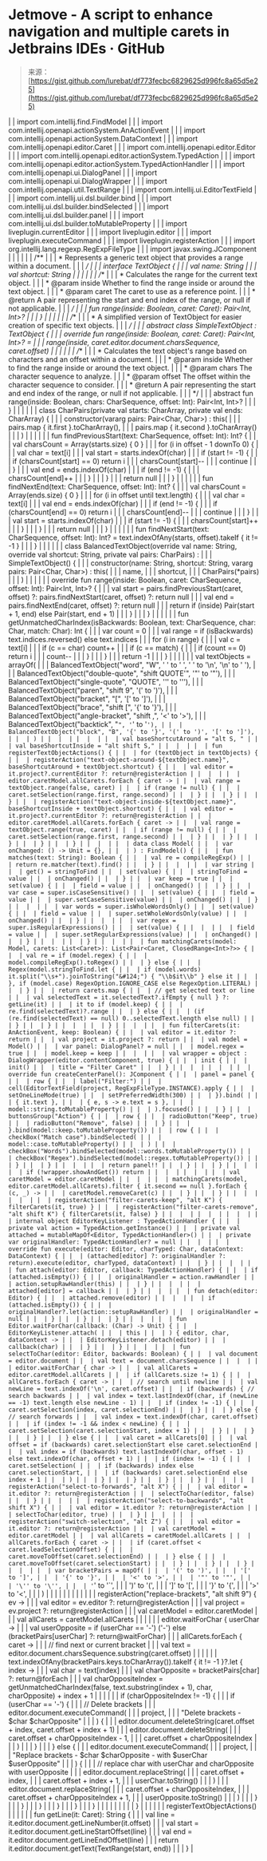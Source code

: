 <!--yml
category: 未分类
date: 2024-05-29 12:31:52
-->

# Jetmove - A script to enhance navigation and multiple carets in Jetbrains IDEs · GitHub

> 来源：[https://gist.github.com/lurebat/df773fecbc6829625d996fc8a65d5e25](https://gist.github.com/lurebat/df773fecbc6829625d996fc8a65d5e25)

|  | import com.intellij.find.FindModel |
|  | import com.intellij.openapi.actionSystem.AnActionEvent |
|  | import com.intellij.openapi.actionSystem.DataContext |
|  | import com.intellij.openapi.editor.Caret |
|  | import com.intellij.openapi.editor.Editor |
|  | import com.intellij.openapi.editor.actionSystem.TypedAction |
|  | import com.intellij.openapi.editor.actionSystem.TypedActionHandler |
|  | import com.intellij.openapi.ui.DialogPanel |
|  | import com.intellij.openapi.ui.DialogWrapper |
|  | import com.intellij.openapi.util.TextRange |
|  | import com.intellij.ui.EditorTextField |
|  | import com.intellij.ui.dsl.builder.bind |
|  | import com.intellij.ui.dsl.builder.bindSelected |
|  | import com.intellij.ui.dsl.builder.panel |
|  | import com.intellij.ui.dsl.builder.toMutableProperty |
|  | import liveplugin.currentEditor |
|  | import liveplugin.editor |
|  | import liveplugin.executeCommand |
|  | import liveplugin.registerAction |
|  | import org.intellij.lang.regexp.RegExpFileType |
|  | import javax.swing.JComponent |
|  |  |
|  | /** |
|  | * Represents a generic text object that provides a range within a document. |
|  | */ |
|  | interface TextObject { |
|  | val name: String |
|  | val shortcut: String |
|  |  |
|  | /** |
|  | * Calculates the range for the current text object. |
|  | * @param inside Whether to find the range inside or around the text object. |
|  | * @param caret The caret to use as a reference point. |
|  | * @return A pair representing the start and end index of the range, or null if not applicable. |
|  | */ |
|  | fun range(inside: Boolean, caret: Caret): Pair<Int, Int>? |
|  | } |
|  |  |
|  | /** |
|  | * A simplified version of TextObject for easier creation of specific text objects. |
|  | */ |
|  | abstract class SimpleTextObject : TextObject { |
|  | override fun range(inside: Boolean, caret: Caret): Pair<Int, Int>? = |
|  | range(inside, caret.editor.document.charsSequence, caret.offset) |
|  |  |
|  | /** |
|  | * Calculates the text object's range based on characters and an offset within a document. |
|  | * @param inside Whether to find the range inside or around the text object. |
|  | * @param chars The character sequence to analyze. |
|  | * @param offset The offset within the character sequence to consider. |
|  | * @return A pair representing the start and end index of the range, or null if not applicable. |
|  | */ |
|  | abstract fun range(inside: Boolean, chars: CharSequence, offset: Int): Pair<Int, Int>? |
|  | } |
|  |  |
|  | class CharPairs(private val starts: CharArray, private val ends: CharArray) { |
|  | constructor(vararg pairs: Pair<Char, Char>) : this( |
|  | pairs.map { it.first }.toCharArray(), |
|  | pairs.map { it.second }.toCharArray() |
|  | ) |
|  |  |
|  | fun findPreviousStart(text: CharSequence, offset: Int): Int? { |
|  | val charsCount = Array(starts.size) { 0 } |
|  | for (i in offset - 1 downTo 0) { |
|  | val char = text[i] |
|  | val start = starts.indexOf(char) |
|  | if (start != -1) { |
|  | if (charsCount[start] == 0) return i |
|  | charsCount[start]-- |
|  | continue |
|  | } |
|  | val end = ends.indexOf(char) |
|  | if (end != -1) { |
|  | charsCount[end]++ |
|  | } |
|  | } |
|  | return null |
|  | } |
|  |  |
|  | fun findNextEnd(text: CharSequence, offset: Int): Int? { |
|  | val charsCount = Array(ends.size) { 0 } |
|  | for (i in offset until text.length) { |
|  | val char = text[i] |
|  | val end = ends.indexOf(char) |
|  | if (end != -1) { |
|  | if (charsCount[end] == 0) return i |
|  | charsCount[end]-- |
|  | continue |
|  | } |
|  | val start = starts.indexOf(char) |
|  | if (start != -1) { |
|  | charsCount[start]++ |
|  | } |
|  | } |
|  | return null |
|  | } |
|  |  |
|  | fun findNextStart(text: CharSequence, offset: Int): Int? = text.indexOfAny(starts, offset).takeIf { it != -1 } |
|  | } |
|  |  |
|  | class BalancedTextObject(override val name: String, override val shortcut: String, private val pairs: CharPairs) : |
|  | SimpleTextObject() { |
|  | constructor(name: String, shortcut: String, vararg pairs: Pair<Char, Char>) : this( |
|  | name, |
|  | shortcut, |
|  | CharPairs(*pairs) |
|  | ) |
|  |  |
|  | override fun range(inside: Boolean, caret: CharSequence, offset: Int): Pair<Int, Int>? { |
|  | val start = pairs.findPreviousStart(caret, offset) ?: pairs.findNextStart(caret, offset) ?: return null |
|  | val end = pairs.findNextEnd(caret, offset) ?: return null |
|  | return if (inside) Pair(start + 1, end) else Pair(start, end + 1) |
|  | } |
|  | } |
|  |  |
|  | fun getUnmatchedCharIndex(isBackwards: Boolean, text: CharSequence, char: Char, match: Char): Int { |
|  | var count = 0 |
|  | val range = if (isBackwards) text.indices.reversed() else text.indices |
|  | for (i in range) { |
|  | val c = text[i] |
|  | if (c == char) count++ |
|  | if (c == match) { |
|  | if (count == 0) return i |
|  | count-- |
|  | } |
|  | } |
|  | return -1 |
|  | } |
|  |  |
|  | val textObjects = arrayOf( |
|  | BalancedTextObject("word", "W", ' ' to ' ', ' ' to '\n', '\n' to ' '), |
|  | BalancedTextObject("double-quote", "shift QUOTE'", '"' to '"'), |
|  | BalancedTextObject("single-quote", "QUOTE", '\'' to '\''), |
|  | BalancedTextObject("paren", "shift 9", '(' to ')'), |
|  | BalancedTextObject("bracket", "[", '[' to ']'), |
|  | BalancedTextObject("brace", "shift [", '{' to '}'), |
|  | BalancedTextObject("angle-bracket", "shift ,", '<' to '>'), |
|  | BalancedTextObject("backtick", "`", '`' to '`'), |
|  | BalancedTextObject("block", "B", '{' to '}', '(' to ')', '[' to ']'), |
|  | ) |
|  |  |
|  |  |
|  | val baseShortcutAround = "alt S, " |
|  | val baseShortcutInside = "alt shift S," |
|  |  |
|  | fun registerTextObjectActions() { |
|  | for (textObject in textObjects) { |
|  | registerAction("text-object-around-${textObject.name}", baseShortcutAround + textObject.shortcut) { |
|  | val editor = it.project?.currentEditor ?: return@registerAction |
|  |  |
|  | editor.caretModel.allCarets.forEach { caret -> |
|  | val range = textObject.range(false, caret) |
|  | if (range != null) { |
|  | caret.setSelection(range.first, range.second) |
|  | } |
|  | } |
|  | } |
|  | registerAction("text-object-inside-${textObject.name}", baseShortcutInside + textObject.shortcut) { |
|  | val editor = it.project?.currentEditor ?: return@registerAction |
|  | editor.caretModel.allCarets.forEach { caret -> |
|  | val range = textObject.range(true, caret) |
|  | if (range != null) { |
|  | caret.setSelection(range.first, range.second) |
|  | } |
|  | } |
|  | } |
|  | } |
|  | } |
|  |  |
|  | data class Model( |
|  | var onChanged: () -> Unit = {}, |
|  | ) : FindModel() { |
|  | fun matches(text: String): Boolean { |
|  | val re = compileRegExp() |
|  | return re.matcher(text).find() |
|  | } |
|  |  |
|  | var string |
|  | get() = stringToFind |
|  | set(value) { |
|  | stringToFind = value |
|  | onChanged() |
|  | } |
|  | var keep = true |
|  | set(value) { |
|  | field = value |
|  | onChanged() |
|  | } |
|  | var case = super.isCaseSensitive() |
|  | set(value) { |
|  | field = value |
|  | super.setCaseSensitive(value) |
|  | onChanged() |
|  | } |
|  |  |
|  | var words = super.isWholeWordsOnly() |
|  | set(value) { |
|  | field = value |
|  | super.setWholeWordsOnly(value) |
|  | onChanged() |
|  | } |
|  |  |
|  | var regex = super.isRegularExpressions() |
|  | set(value) { |
|  |  |
|  | field = value |
|  | super.setRegularExpressions(value) |
|  | onChanged() |
|  | } |
|  |  |
|  | } |
|  |  |
|  | fun matchingCarets(model: Model, carets: List<Caret>): List<Pair<Caret, ClosedRange<Int>?>> { |
|  | val re = if (model.regex) { |
|  | model.compileRegExp().toRegex() |
|  | } else { |
|  | Regex(model.stringToFind.let { |
|  | if (model.words) it.split("\\s+").joinToString("&#124;") { "\\b$it\\b" } else it |
|  | }, if (model.case) RegexOption.IGNORE_CASE else RegexOption.LITERAL) |
|  | } |
|  | return carets.map { |
|  | // get selected text or line |
|  | val selectedText = it.selectedText?.ifEmpty { null } ?: getLine(it) |
|  | it to if (model.keep) { |
|  | re.find(selectedText)?.range |
|  | } else { |
|  | (if (re.find(selectedText) == null) 0..selectedText.length else null) |
|  | } |
|  | } |
|  |  |
|  | } |
|  |  |
|  | fun filterCarets(it: AnActionEvent, keep: Boolean) { |
|  | val editor = it.editor ?: return |
|  | val project = it.project ?: return |
|  | val model = Model() |
|  | var panel: DialogPanel? = null |
|  | model.regex = true |
|  | model.keep = keep |
|  |  |
|  | val wrapper = object : DialogWrapper(editor.contentComponent, true) { |
|  | init { |
|  | init() |
|  | title = "Filter Caret" |
|  | } |
|  |  |
|  |  |
|  | override fun createCenterPanel(): JComponent { |
|  | panel = panel { |
|  | row { |
|  | label("Filter:") |
|  | cell(EditorTextField(project, RegExpFileType.INSTANCE).apply { |
|  | setOneLineMode(true) |
|  | setPreferredWidth(300) |
|  | }).bind( |
|  | { it.text }, |
|  | { e, s -> e.text = s }, |
|  | model::string.toMutableProperty() |
|  | ).focused() |
|  | } |
|  | buttonsGroup("Action") { |
|  | row { |
|  | radioButton("Keep", true) |
|  | radioButton("Remove", false) |
|  | } |
|  | }.bind(model::keep.toMutableProperty()) |
|  | row { |
|  | checkBox("Match case").bindSelected( |
|  | model::case.toMutableProperty() |
|  | ) |
|  | checkBox("Words").bindSelected(model::words.toMutableProperty()) |
|  | checkBox("Regex").bindSelected(model::regex.toMutableProperty()) |
|  | } |
|  | } |
|  |  |
|  | return panel!! |
|  | } |
|  | } |
|  |  |
|  | if (!wrapper.showAndGet()) return |
|  |  |
|  |  |
|  | val caretModel = editor.caretModel |
|  |  |
|  | matchingCarets(model, editor.caretModel.allCarets).filter { it.second == null }.forEach { (c, _) -> |
|  | caretModel.removeCaret(c) |
|  | } |
|  | } |
|  |  |
|  |  |
|  | registerAction("filter-carets-keep", "alt K") { filterCarets(it, true) } |
|  | registerAction("filter-carets-remove", "alt shift K") { filterCarets(it, false) } |
|  |  |
|  |  |
|  |  |
|  | internal object EditorKeyListener : TypedActionHandler { |
|  | private val action = TypedAction.getInstance() |
|  | private val attached = mutableMapOf<Editor, TypedActionHandler>() |
|  | private var originalHandler: TypedActionHandler? = null |
|  |  |
|  | override fun execute(editor: Editor, charTyped: Char, dataContext: DataContext) { |
|  | (attached[editor] ?: originalHandler ?: return).execute(editor, charTyped, dataContext) |
|  | } |
|  |  |
|  | fun attach(editor: Editor, callback: TypedActionHandler) { |
|  | if (attached.isEmpty()) { |
|  | originalHandler = action.rawHandler |
|  | action.setupRawHandler(this) |
|  | } |
|  |  |
|  | attached[editor] = callback |
|  | } |
|  |  |
|  | fun detach(editor: Editor) { |
|  | attached.remove(editor) |
|  |  |
|  | if (attached.isEmpty()) { |
|  | originalHandler?.let(action::setupRawHandler) |
|  | originalHandler = null |
|  | } |
|  | } |
|  | } |
|  |  |
|  | fun Editor.waitForChar(callback: (Char) -> Unit) { |
|  | EditorKeyListener.attach( |
|  | this |
|  | ) { editor, char, dataContext -> |
|  | EditorKeyListener.detach(editor) |
|  | callback(char) |
|  | } |
|  | } |
|  |  |
|  | fun selectToChar(editor: Editor, backwards: Boolean) { |
|  | val document = editor.document |
|  | val text = document.charsSequence |
|  |  |
|  | editor.waitForChar { char -> |
|  | val allCarets = editor.caretModel.allCarets |
|  | if (allCarets.size != 1) { |
|  | allCarets.forEach { caret -> |
|  | // search until newline |
|  | val newLine = text.indexOf('\n', caret.offset) |
|  | if (backwards) { // search backwards |
|  | val index = text.lastIndexOf(char, if (newLine == -1) text.length else newLine - 1) |
|  | if (index != -1) { |
|  | caret.setSelection(index, caret.selectionEnd) |
|  | } |
|  | } else { // search forwards |
|  | val index = text.indexOf(char, caret.offset) |
|  | if (index != -1 && index < newLine) { |
|  | caret.setSelection(caret.selectionStart, index + 1) |
|  | } |
|  | } |
|  | } |
|  | } else { |
|  | val caret = allCarets[0] |
|  | val offset = if (backwards) caret.selectionStart else caret.selectionEnd |
|  | val index = if (backwards) text.lastIndexOf(char, offset - 1) else text.indexOf(char, offset + 1) |
|  | if (index != -1) { |
|  | caret.setSelection( |
|  | if (backwards) index else caret.selectionStart, |
|  | if (backwards) caret.selectionEnd else index + 1 |
|  | ) |
|  | } |
|  | } |
|  | } |
|  | } |
|  |  |
|  | registerAction("select-to-forwards", "alt X") { |
|  | val editor = it.editor ?: return@registerAction |
|  | selectToChar(editor, false) |
|  | } |
|  |  |
|  | registerAction("select-to-backwards", "alt shift X") { |
|  | val editor = it.editor ?: return@registerAction |
|  | selectToChar(editor, true) |
|  | } |
|  |  |
|  | registerAction("switch-selection", "alt Z") { |
|  | val editor = it.editor ?: return@registerAction |
|  | val caretModel = editor.caretModel |
|  | val allCarets = caretModel.allCarets |
|  | allCarets.forEach { caret -> |
|  | if (caret.offset < caret.leadSelectionOffset) { |
|  | caret.moveToOffset(caret.selectionEnd) |
|  | } else { |
|  | caret.moveToOffset(caret.selectionStart) |
|  | } |
|  | } |
|  | } |
|  |  |
|  | var bracketPairs = mapOf( |
|  | '(' to ')', |
|  | '[' to ']', |
|  | '{' to '}', |
|  | '<' to '>', |
|  | '"' to '"', |
|  | '\'' to '\'', |
|  | '`' to '`', |
|  | ')' to '(', |
|  | ']' to '[', |
|  | '}' to '{', |
|  | '>' to '<', |
|  | ) |
|  |  |
|  |  |
|  |  |
|  | registerAction("replace-brackets", "alt shift 9") { ev -> |
|  | val editor = ev.editor ?: return@registerAction |
|  | val project = ev.project ?: return@registerAction |
|  | val caretModel = editor.caretModel |
|  | val allCarets = caretModel.allCarets |
|  |  |
|  | editor.waitForChar { userChar -> |
|  | val userOpposite = if (userChar == '-') ('-') else (bracketPairs[userChar] ?: return@waitForChar) |
|  | allCarets.forEach { caret -> |
|  | // find next or current bracket |
|  | val text = editor.document.charsSequence.substring(caret.offset) |
|  |  |
|  | text.indexOfAny(bracketPairs.keys.toCharArray()).takeIf { it != -1 }?.let { index -> |
|  | val char = text[index] |
|  | val charOpposite = bracketPairs[char] ?: return@forEach |
|  | val charOppositeIndex = getUnmatchedCharIndex(false, text.substring(index + 1), char, charOpposite) + index + 1 |
|  |  |
|  | if (charOppositeIndex != -1) { |
|  | if (userChar == '-') { |
|  | // Delete brackets |
|  | editor.document.executeCommand( |
|  | project, |
|  | "Delete brackets - $char $charOpposite" |
|  | ) { |
|  | editor.document.deleteString(caret.offset + index, caret.offset + index + 1) |
|  | editor.document.deleteString( |
|  | caret.offset + charOppositeIndex - 1, |
|  | caret.offset + charOppositeIndex |
|  | ) |
|  | } |
|  | } else { |
|  | editor.document.executeCommand( |
|  | project, |
|  | "Replace brackets - $char $charOpposite - with $userChar $userOpposite" |
|  | ) { |
|  | // replace char with userChar and charOpposite with userOpposite |
|  | editor.document.replaceString( |
|  | caret.offset + index, |
|  | caret.offset + index + 1, |
|  | userChar.toString() |
|  | ) |
|  | editor.document.replaceString( |
|  | caret.offset + charOppositeIndex, |
|  | caret.offset + charOppositeIndex + 1, |
|  | userOpposite.toString() |
|  | ) |
|  | } |
|  | } |
|  | } |
|  | } |
|  | } |
|  | } |
|  |  |
|  |  |
|  | } |
|  |  |
|  | registerTextObjectActions() |
|  |  |
|  | fun getLine(it: Caret): String { |
|  | val line = it.editor.document.getLineNumber(it.offset) |
|  | val start = it.editor.document.getLineStartOffset(line) |
|  | val end = it.editor.document.getLineEndOffset(line) |
|  | return it.editor.document.getText(TextRange(start, end)) |
|  | } |